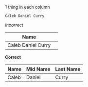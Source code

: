 1 thing in each column

`Caleb Daniel Curry`

*Incorrect*

| Name    |     |
| --- | --- |
|Caleb Daniel Curry|     |


**Correct**

| Name  | Mid Name | Last Name |
| ------ | ------ | ----- |
| Caleb | Daniel  | Curry      |
